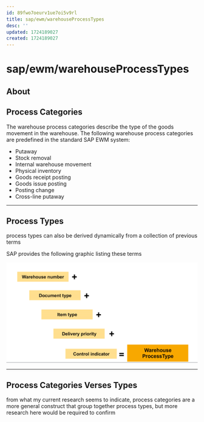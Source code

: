 ```yaml
---
id: 89fwo7oeurv1ue7oi5v9rl
title: sap/ewm/warehouseProcessTypes
desc: ''
updated: 1724189027
created: 1724189027
---
```

# sap/ewm/warehouseProcessTypes

## About


## Process Categories

The warehouse process categories describe the type of the goods movement
in the warehouse. The following warehouse process categories are predefined in
the standard SAP EWM system:

- Putaway
- Stock removal
- Internal warehouse movement
- Physical inventory
- Goods receipt posting
- Goods issue posting
- Posting change
- Cross-line putaway

---

## Process Types


process types can also be derived dynamically from a collection of previous
terms

SAP provides the following graphic listing these terms

![unhelpful graphic](./assets/images/warehouseProcessType.png)

---

## Process Categories Verses Types

from what my current research seems to indicate, process categories are a more general construct
that group together process types, but more research here would be required to confirm

